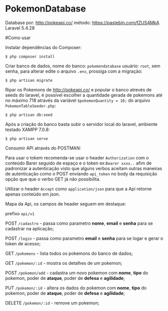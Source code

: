 # PokemonDatabase

Database por: http://pokeapi.co/ 
método: https://pastebin.com/fZUS4MkA Laravel 5.4.28

#Como usar

Instalar dependências do Composer:

`$ php composer install`

Criar banco de dados, nome do banco: `pokemondatabase` usuário: `root`, sem senha, para alterar edite o arquivo `.env`, prossiga com a migração:

`$ php artisan migrate`

Ripar os Pokemons de http://pokeapi.co/  e popular o banco atrevés de seeds do laravel, é possível escolher a quantidade gerada de pokemons até no máximo 718 através da variável `$pokemonQuantity = 10;` do arquivo `PokemonTableSeeder.php`:

`$ php artisan db:seed`

Após a criação do banco basta subir o servidor local do laravel, ambiente testado XAMPP 7.0.8:

`$ php artisan serve`

Consumir API através do POSTMAN:

Para usar o tokem recomenda-se usar o header `Authorization` com o conteúdo Barer seguido de espaço e o token ex:`Bearer xxxx..` afim de padronizar a autenticação visto que alguns verbos aceitam outras maneiras de autenticação como o POST enviando `api_token` no body da requisição opção que que o verbo GET já não possibilita.

Utilizar o header `Accept` como `application/json` para que a Api retorne apenas conteúdo em json.

Mapa da Api, os campos de header seguem em destaque:

prefixo `api/v1`

POST    `/cadastro` - passa como parametro **nome**, **email** e **senha** para se cadastrar na aplicação;

POST    `/login` - passa como parametro **email** e **senha** para se logar e gerar o token de acesso;

GET     `/pokemons` - lista todos os pokemons do banco de dados;

GET     `/pokemon/:id` - mostra os detalhes de um pokemon;

POST    `/pokemon/add` - cadastra um novo pokemon com **nome**, **tipo** do pokemon, poder de **ataque**, poder de **defesa** e **agilidade**;

PUT     `/pokemon/:id` - altera os dados do pokemon com **nome**, **tipo** do pokemon, poder de **ataque**, poder de **defesa** e **agilidade**;

DELETE  `/pokemon/:id` - remove um pokemon;